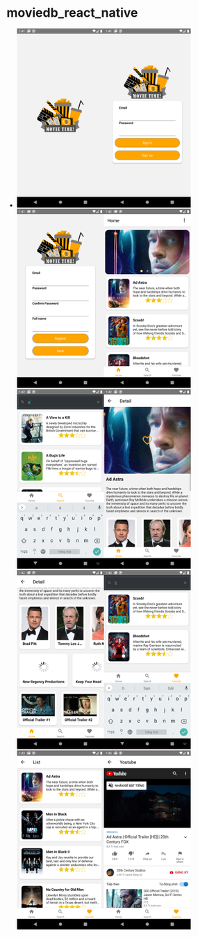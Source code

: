 # moviedb_react_native


+ <img src="https://github.com/olololoe110399/moviedb_react_native/blob/master/screen_short/Screenshot_01.png" width="200"><img src="https://github.com/olololoe110399/moviedb_react_native/blob/master/screen_short/Screenshot_02.png" width="200"><img src="https://github.com/olololoe110399/moviedb_react_native/blob/master/screen_short/Screenshot_03.png" width="200"><img src="https://github.com/olololoe110399/moviedb_react_native/blob/master/screen_short/Screenshot_04.png" width="200"><img src="https://github.com/olololoe110399/moviedb_react_native/blob/master/screen_short/Screenshot_05.png" width="200"><img src="https://github.com/olololoe110399/moviedb_react_native/blob/master/screen_short/Screenshot_06.png" width="200"><img src="https://github.com/olololoe110399/moviedb_react_native/blob/master/screen_short/Screenshot_07.png" width="200"><img src="https://github.com/olololoe110399/moviedb_react_native/blob/master/screen_short/Screenshot_08.png" width="200"><img src="https://github.com/olololoe110399/moviedb_react_native/blob/master/screen_short/Screenshot_09.png" width="200"><img src="https://github.com/olololoe110399/moviedb_react_native/blob/master/screen_short/Screenshot_10.png" width="200">
